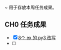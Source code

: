 ~ 用于存放本周任务成果。

## CH0 任务成果
   
   - [x] [8个 ex 的 py3 改写](https://github.com/NBR-hugh/Py101-004/tree/master/Chap0/project)
   - [ ] 

